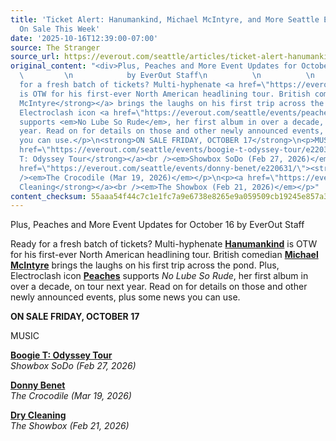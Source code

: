```yaml
---
title: 'Ticket Alert: Hanumankind, Michael McIntyre, and More Seattle Events Going
  On Sale This Week'
date: '2025-10-16T12:39:00-07:00'
source: The Stranger
source_url: https://everout.com/seattle/articles/ticket-alert-hanumankind-michael-mcintyre-and-more-seattle-events-going-on-sale-this-week/c6115/
original_content: "<div>Plus, Peaches and More Event Updates for October 16</div>\n
  \         \n            by EverOut Staff\n          \n          \n          \n            <p>Ready
  for a fresh batch of tickets? Multi-hyphenate <a href=\"https://everout.com/seattle/events/hanumankind/e212213/\"><strong>Hanumankind</strong></a>
  is OTW for his first-ever North American headlining tour. British comedian <a href=\"https://everout.com/seattle/events/michael-mcintyre-hello-america/e220144/\"><strong>Michael
  McIntyre</strong></a> brings the laughs on his first trip across the pond. Plus,
  Electroclash icon <a href=\"https://everout.com/seattle/events/peaches-no-lube-so-rude-tour/e220344/\"><strong>Peaches</strong></a>
  supports <em>No Lube So Rude</em>, her first album in over a decade, on tour next
  year. Read on for details on those and other newly announced events, plus some news
  you can use.</p>\n<strong>ON SALE FRIDAY, OCTOBER 17</strong>\n<p>MUSIC</p>\n<p><a
  href=\"https://everout.com/seattle/events/boogie-t-odyssey-tour/e220351/\"><strong>Boogie
  T: Odyssey Tour</strong></a><br /><em>Showbox SoDo (Feb 27, 2026)</em></p>\n<p><a
  href=\"https://everout.com/seattle/events/donny-benet/e220631/\"><strong>Donny Benet</strong></a><br
  /><em>The Crocodile (Mar 19, 2026)</em></p>\n<p><a href=\"https://everout.com/seattle/events/dry-cleaning/e220346/\"><strong>Dry
  Cleaning</strong></a><br /><em>The Showbox (Feb 21, 2026)</em></p>"
content_checksum: 55aaa54f44c7c1e1fc7a9e6738e8265e9a059509cb19245e857a3e9eb931e437
---
```


Plus, Peaches and More Event Updates for October 16
 by EverOut Staff 

Ready for a fresh batch of tickets? Multi-hyphenate [**Hanumankind**](https://everout.com/seattle/events/hanumankind/e212213/) is OTW for his first-ever North American headlining tour. British comedian [**Michael McIntyre**](https://everout.com/seattle/events/michael-mcintyre-hello-america/e220144/) brings the laughs on his first trip across the pond. Plus, Electroclash icon [**Peaches**](https://everout.com/seattle/events/peaches-no-lube-so-rude-tour/e220344/) supports _No Lube So Rude_, her first album in over a decade, on tour next year. Read on for details on those and other newly announced events, plus some news you can use.

**ON SALE FRIDAY, OCTOBER 17**

MUSIC

[**Boogie T: Odyssey Tour**](https://everout.com/seattle/events/boogie-t-odyssey-tour/e220351/)  
_Showbox SoDo (Feb 27, 2026)_

[**Donny Benet**](https://everout.com/seattle/events/donny-benet/e220631/)  
_The Crocodile (Mar 19, 2026)_

[**Dry Cleaning**](https://everout.com/seattle/events/dry-cleaning/e220346/)  
_The Showbox (Feb 21, 2026)_

